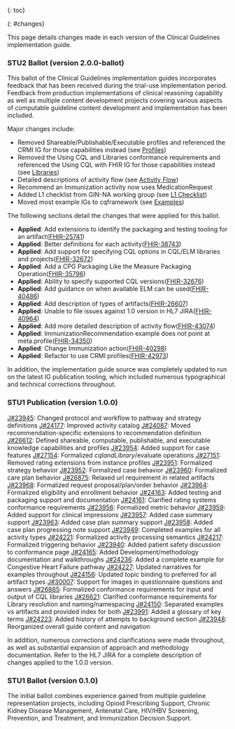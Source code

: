 {: toc}

{: #changes}

This page details changes made in each version of the Clinical Guidelines implementation guide.

### STU2 Ballot (version 2.0.0-ballot)

This ballot of the Clinical Guidelines implementation guides incorporates feedback that has been received during the trial-use 
implementation period. Feedback from production implementations of clinical reasoning capability as well as multiple content 
development projects covering various aspects of computable guideline content development and implementation has been included.

Major changes include:

* Removed Shareable/Publishable/Executable profiles and referenced the CRMI IG for those capabilities instead (see [Profiles](profiles.html))
* Removed the Using CQL and Libraries conformance requirements and referenced the Using CQL with FHIR IG for those capabilities instead (see [Libraries](libraries.html))
* Detailed descriptions of activity flow (see [Activity Flow](activityflow.html))
* Recommend an Immunization activity now uses MedicationRequest 
* Added L1 checklist from GIN-NA working group (see [L1 Checklist](clinical-guidelines-development-L1-checklist.html))
* Moved most example IGs to cqframework (see [Examples](examples.html))

The following sections detail the changes that were applied for this ballot.

* **Applied**: Add extensions to identify the packaging and testing tooling for an artifact([FHIR-25741](https://jira.hl7.org/browse/FHIR-25741))
* **Applied**: Better definitions for each activity([FHIR-38743](https://jira.hl7.org/browse/FHIR-38743))
* **Applied**: Add support for specifying CQL options in CQL/ELM libraries and projects([FHIR-32672](https://jira.hl7.org/browse/FHIR-32672))
* **Applied**: Add a CPG Packaging Like the Measure Packaging Operation([FHIR-35796](https://jira.hl7.org/browse/FHIR-35796))
* **Applied**: Ability to specify supported CQL versions([FHIR-32676](https://jira.hl7.org/browse/FHIR-32676))
* **Applied**: Add guidance on when available ELM can be used([FHIR-40486](https://jira.hl7.org/browse/FHIR-40486))
* **Applied**: Add description of types of artifacts([FHIR-26607](https://jira.hl7.org/browse/FHIR-26607))
* **Applied**: Unable to file issues against 1.0 version in HL7 JIRA([FHIR-40964](https://jira.hl7.org/browse/FHIR-40964))
* **Applied**: Add more detailed description of activity flow([FHIR-43074](https://jira.hl7.org/browse/FHIR-43074))
* **Applied**: ImmunizationRecommendation example does not point at meta.profile([FHIR-34350](https://jira.hl7.org/browse/FHIR-34350))
* **Applied**: Change Immunization action([FHIR-40298](https://jira.hl7.org/browse/FHIR-40298))
* **Applied**: Refactor to use CRMI profiles([FHIR-42973](https://jira.hl7.org/browse/FHIR-42973))

In addition, the implementation guide source was completely updated to run on the latest IG publication tooling, which included numerous typographical and technical corrections throughout.

### STU1 Publication (version 1.0.0)

[J#23945](https://jira.hl7.org/browse/FHIR-): Changed protocol and workflow to pathway and strategy definitions
[J#24177](https://jira.hl7.org/browse/FHIR-): Improved activity catalog
[J#24087](https://jira.hl7.org/browse/FHIR-): Moved recommendation-specific extensions to recommendation definition
[J#26612](https://jira.hl7.org/browse/FHIR-): Defined shareable, computable, publishable, and executable knowledge capabilities and profiles
[J#23954](https://jira.hl7.org/browse/FHIR-): Added support for case features
[J#27154](https://jira.hl7.org/browse/FHIR-): Formalized $cql and Library/$evaluate operations
[J#27151](https://jira.hl7.org/browse/FHIR-): Removed rating extensions from instance profiles
[J#23951](https://jira.hl7.org/browse/FHIR-): Formalized strategy behavior
[J#23952](https://jira.hl7.org/browse/FHIR-): Formalized case behavior
[J#23960](https://jira.hl7.org/browse/FHIR-): Formalized care plan behavior
[J#26875](https://jira.hl7.org/browse/FHIR-): Relaxed url requirement in related artifacts
[J#23968](https://jira.hl7.org/browse/FHIR-): Formalized request proposal/plan/order behavior
[J#23964](https://jira.hl7.org/browse/FHIR-): Formalized eligibility and enrollment behavior
[J#24163](https://jira.hl7.org/browse/FHIR-): Added testing and packaging support and documentation
[J#24161](https://jira.hl7.org/browse/FHIR-): Clarified rating systems conformance requirements
[J#23956](https://jira.hl7.org/browse/FHIR-): Formalized metric behavior
[J#23959](https://jira.hl7.org/browse/FHIR-): Added support for clinical impressions
[J#23957](https://jira.hl7.org/browse/FHIR-): Added case summary support
[J#23963](https://jira.hl7.org/browse/FHIR-): Added case plan summary support
[J#23958](https://jira.hl7.org/browse/FHIR-): Added case plan progressing note support
[J#23949](https://jira.hl7.org/browse/FHIR-): Completed examples for all activity types
[J#24221](https://jira.hl7.org/browse/FHIR-): Formalized activity processing semantics
[J#24217](https://jira.hl7.org/browse/FHIR-): Formalized triggering behavior
[J#23940](https://jira.hl7.org/browse/FHIR-): Added patient safety discussion to conformance page
[J#24165](https://jira.hl7.org/browse/FHIR-): Added Development/methodology documentation and walkthroughs
[J#24236](https://jira.hl7.org/browse/FHIR-): Added a complete example for Congestive Heart Failure pathway
[J#24227](https://jira.hl7.org/browse/FHIR-): Updated narratives for examples throughout
[J#24156](https://jira.hl7.org/browse/FHIR-): Updated topic binding to preferred for all artifact types
[J#30007](https://jira.hl7.org/browse/FHIR-): Support for images in questionnaire questions and answers
[J#26885](https://jira.hl7.org/browse/FHIR-): Formalized conformance requirements for input and output of CQL libraries
[J#26621](https://jira.hl7.org/browse/FHIR-): Clarified conformance requirements for Library resolution and naming/namespacing
[J#24150](https://jira.hl7.org/browse/FHIR-): Separated examples vs artifacts and provided index for both
[J#23991](https://jira.hl7.org/browse/FHIR-): Added a glossary of key terms
[J#24223](https://jira.hl7.org/browse/FHIR-): Added history of attempts to background section
[J#23948](https://jira.hl7.org/browse/FHIR-): Reorganized overall guide content and navigation

In addition, numerous corrections and clarifications were made throughout, as well as substantial expansion of approach and methodology documentation. Refer to the HL7 JIRA for a complete description of changes applied to the 1.0.0 version.

### STU1 Ballot (version 0.1.0)

The initial ballot combines experience gained from multiple guideline representation projects, including Opioid Prescribing Support, Chronic Kidney Disease Management, Antenatal Care, HIV/HBV Screening, Prevention, and Treatment, and Immunization Decision Support.